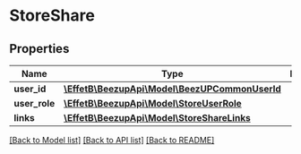 # StoreShare

## Properties
Name | Type | Description | Notes
------------ | ------------- | ------------- | -------------
**user_id** | [**\EffetB\BeezupApi\Model\BeezUPCommonUserId**](BeezUPCommonUserId.md) |  | 
**user_role** | [**\EffetB\BeezupApi\Model\StoreUserRole**](StoreUserRole.md) |  | 
**links** | [**\EffetB\BeezupApi\Model\StoreShareLinks**](StoreShareLinks.md) |  | 

[[Back to Model list]](../README.md#documentation-for-models) [[Back to API list]](../README.md#documentation-for-api-endpoints) [[Back to README]](../README.md)


